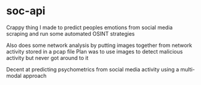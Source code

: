# soc-api

Crappy thing I made to predict peoples emotions from social media scraping and run some automated OSINT strategies 

Also does some network analysis by putting images together from network activity stored in a pcap file 
  Plan was to use images to detect malicious activity but never got around to it
  
Decent at predicting psychometrics from social media activity using a multi-modal approach
